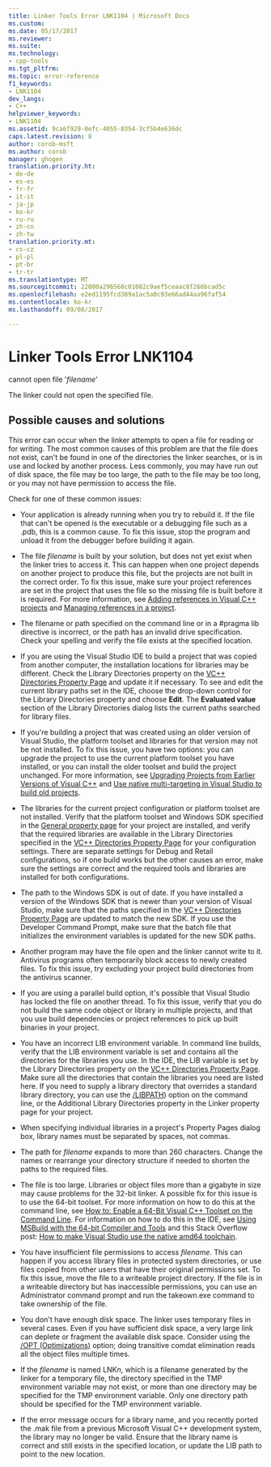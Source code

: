 ```yaml
---
title: Linker Tools Error LNK1104 | Microsoft Docs
ms.custom: 
ms.date: 05/17/2017
ms.reviewer: 
ms.suite: 
ms.technology:
- cpp-tools
ms.tgt_pltfrm: 
ms.topic: error-reference
f1_keywords:
- LNK1104
dev_langs:
- C++
helpviewer_keywords:
- LNK1104
ms.assetid: 9ca6f929-0efc-4055-8354-3cf5b4e636dc
caps.latest.revision: 8
author: corob-msft
ms.author: corob
manager: ghogen
translation.priority.ht:
- de-de
- es-es
- fr-fr
- it-it
- ja-jp
- ko-kr
- ru-ru
- zh-cn
- zh-tw
translation.priority.mt:
- cs-cz
- pl-pl
- pt-br
- tr-tr
ms.translationtype: MT
ms.sourcegitcommit: 22000a296568c01082c9aef5ceaac8f266bcad5c
ms.openlocfilehash: e2ed1195fcd389a1ac5a0c93e66ad44aa96faf54
ms.contentlocale: ko-kr
ms.lasthandoff: 09/08/2017

---
```

# <a name="linker-tools-error-lnk1104"></a>Linker Tools Error LNK1104
cannot open file '*filename*'  
  
The linker could not open the specified file.  
  
## <a name="possible-causes-and-solutions"></a>Possible causes and solutions
  
This error can occur when the linker attempts to open a file for reading or for writing. The most common causes of this problem are that the file does not exist, can't be found in one of the directories the linker searches, or is in use and locked by another process. Less commonly, you may have run out of disk space, the file may be too large, the path to the file may be too long, or you may not have permission to access the file.  

Check for one of these common issues:  

-   Your application is already running when you try to rebuild it. If the file that can't be opened is the executable or a debugging file such as a .pdb, this is a common cause. To fix this issue, stop the program and unload it from the debugger before building it again.  
  
-   The file *filename* is built by your solution, but does not yet exist when the linker tries to access it. This can happen when one project depends on another project to produce this file, but the projects are not built in the correct order. To fix this issue, make sure your project references are set in the project that uses the file so the missing file is built before it is required. For more information, see [Adding references in Visual C++ projects](../../ide/adding-references-in-visual-cpp-projects.md) and [Managing references in a project](/visualstudio/ide/managing-references-in-a-project).  
  
-   The filename or path specified on the command line or in a #pragma lib directive is incorrect, or the path has an invalid drive specification. Check your spelling and verify the file exists at the specified location.  
  
-   If you are using the Visual Studio IDE to build a project that was copied from another computer, the installation locations for libraries may be different. Check the Library Directories property on the [VC++ Directories Property Page](../../ide/vcpp-directories-property-page.md) and update it if necessary. To see and edit the current library paths set in the IDE, choose the drop-down control for the Library Directories property and choose **Edit**. The **Evaluated value** section of the Library Directories dialog lists the current paths searched for library files.  
  
-   If you're building a project that was created using an older version of Visual Studio, the platform toolset and libraries for that version may not be not installed. To fix this issue, you have two options: you can upgrade the project to use the current platform toolset you have installed, or you can install the older toolset and build the project unchanged. For more information, see [Upgrading Projects from Earlier Versions of Visual C++](../../porting/upgrading-projects-from-earlier-versions-of-visual-cpp.md) and [Use native multi-targeting in Visual Studio to build old projects](../../porting/use-native-multi-targeting.md).
  
-   The libraries for the current project configuration or platform toolset are not installed. Verify that the platform toolset and Windows SDK specified in the [General property page](../../ide/general-property-page-project.md) for your project are installed, and verify that the required libraries are available in the Library Directories specified in the [VC++ Directories Property Page](../../ide/vcpp-directories-property-page.md) for your configuration settings. There are separate settings for Debug and Retail configurations, so if one build works but the other causes an error, make sure the settings are correct and the required tools and libraries are installed for both configurations.  
  
-   The path to the Windows SDK is out of date. If you have installed a version of the Windows SDK that is newer than your version of Visual Studio, make sure that the paths specified in the [VC++ Directories Property Page](../../ide/vcpp-directories-property-page.md) are updated to match the new SDK. If you use the Developer Command Prompt, make sure that the batch file that initializes the environment variables is updated for the new SDK paths.  
  
-   Another program may have the file open and the linker cannot write to it. Antivirus programs often temporarily block access to newly created files. To fix this issue, try excluding your project build directories from the antivirus scanner.  
  
-   If you are using a parallel build option, it's possible that Visual Studio has locked the file on another thread. To fix this issue, verify that you do not build the same code object or library in multiple projects, and that you use build dependencies or project references to pick up built binaries in your project.  
  
-   You have an incorrect LIB environment variable. In command line builds, verify that the LIB environment variable is set and contains all the directories for the libraries you use. In the IDE, the LIB variable is set by the Library Directories property on the [VC++ Directories Property Page](../../ide/vcpp-directories-property-page.md). Make sure all the directories that contain the libraries you need are listed here. If you need to supply a library directory that overrides a standard library directory, you can use the [/LIBPATH](../../build/reference/libpath-additional-libpath.md)) option on the command line, or the Additional Library Directories property in the Linker property page for your project.  
  
-   When specifying individual libraries in a project's Property Pages dialog box, library names must be separated by spaces, not commas.  
  
-   The path for *filename* expands to more than 260 characters. Change the names or rearrange your directory structure if needed to shorten the paths to the required files.  
  
-   The file is too large. Libraries or object files more than a gigabyte in size may cause problems for the 32-bit linker. A possible fix for this issue is to use the 64-bit toolset. For more information on how to do this at the command line, see [How to: Enable a 64-Bit Visual C++ Toolset on the Command Line](../../build/how-to-enable-a-64-bit-visual-cpp-toolset-on-the-command-line.md). For information on how to do this in the IDE, see [Using MSBuild with the 64-bit Compiler and Tools](../../build/walkthrough-using-msbuild-to-create-a-visual-cpp-project.md#using-msbuild-to-build-your-project)  and this Stack Overflow post: [How to make Visual Studio use the native amd64 toolchain](http://stackoverflow.com/questions/19820718/how-to-make-visual-studio-use-the-native-amd64-toolchain/23793055).  
  
-   You have insufficient file permissions to access *filename*. This can happen if you access library files in protected system directories, or use files copied from other users that have their original permissions set. To fix this issue, move the file to a writeable project directory. If the file is in a writeable directory but has inaccessible permissions, you can use an Administrator command prompt and run the takeown.exe command to take ownership of the file.  
  
-   You don't have enough disk space. The linker uses temporary files in several cases. Even if you have sufficient disk space, a very large link can deplete or fragment the available disk space. Consider using the [/OPT (Optimizations)](../../build/reference/opt-optimizations.md) option; doing transitive comdat elimination reads all the object files multiple times.  
  
-   If the *filename* is named LNK*n*, which is a filename generated by the linker for a temporary file, the directory specified in the TMP environment variable may not exist, or more than one directory may be specified for the TMP environment variable. Only one directory path should be specified for the TMP environment variable.  
  
-   If the error message occurs for a library name, and you recently ported the .mak file from a previous Microsoft Visual C++ development system, the library may no longer be valid. Ensure that the library name is correct and still exists in the specified location, or update the LIB path to point to the new location.  

